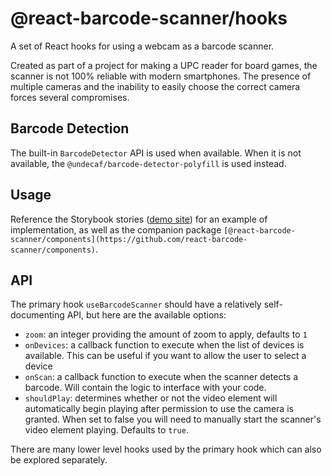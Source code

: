 # @react-barcode-scanner/hooks

A set of React hooks for using a webcam as a barcode scanner.

Created as part of a project for making a UPC reader for board games, the
scanner is not 100% reliable with modern smartphones. The presence of multiple
cameras and the inability to easily choose the correct camera forces several
compromises.

## Barcode Detection

The built-in `BarcodeDetector` API is used when available. When it is not
available, the `@undecaf/barcode-detector-polyfill` is used instead.

## Usage

Reference the Storybook stories
([demo site](https://react-barcode-scanner.github.io/hooks))
for an example of implementation, as well as the companion package
`[@react-barcode-scanner/components](https://github.com/react-barcode-scanner/components)`.

## API

The primary hook `useBarcodeScanner` should have a relatively self-documenting
API, but here are the available options:

- `zoom`: an integer providing the amount of zoom to apply, defaults to `1`
- `onDevices`: a callback function to execute when the list of devices is
  available. This can be useful if you want to allow the user to select a device
- `onScan`: a callback function to execute when the scanner detects a barcode.
  Will contain the logic to interface with your code.
- `shouldPlay`: determines whether or not the video element will automatically
  begin playing after permission to use the camera is granted. When set to false
  you will need to manually start the scanner's video element playing. Defaults
  to `true`.

There are many lower level hooks used by the primary hook which can also
be explored separately.
